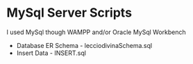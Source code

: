 # MySql Server Scripts

I used MySql though WAMPP and/or Oracle MySql Workbench

* Database ER Schema - lecciodivinaSchema.sql
* Insert Data - INSERT.sql
